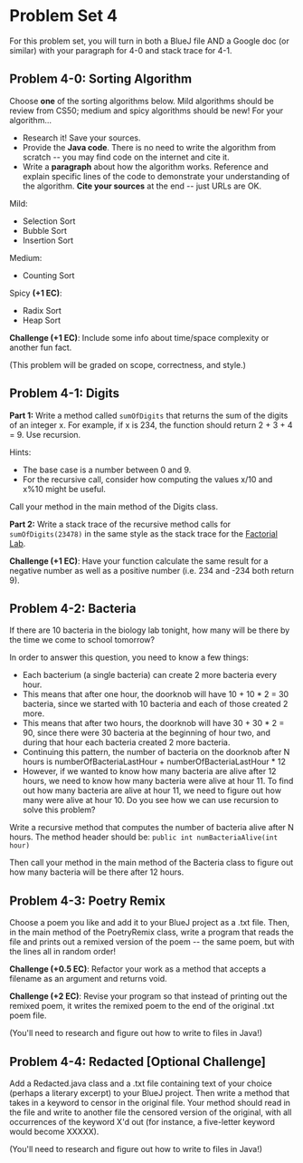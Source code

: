 # Problem Set 4

For this problem set, you will turn in both a BlueJ file AND a Google doc (or similar) with your paragraph for 4-0 and stack trace for 4-1.

## Problem 4-0: Sorting Algorithm

Choose **one** of the sorting algorithms below. Mild algorithms should be review from CS50; medium and spicy algorithms should be new! For your algorithm...

* Research it! Save your sources.
* Provide the **Java code**. There is no need to write the algorithm from scratch -- you may find code on the internet and cite it.
* Write a **paragraph** about how the algorithm works. Reference and explain specific lines of the code to demonstrate your understanding of the algorithm. **Cite your sources** at the end -- just URLs are OK.

Mild:
* Selection Sort
* Bubble Sort
* Insertion Sort

Medium:
* Counting Sort

Spicy **(+1 EC)**:
* Radix Sort
* Heap Sort

**Challenge (+1 EC)**: Include some info about time/space complexity or another fun fact.

(This problem will be graded on scope, correctness, and style.)

## Problem 4-1: Digits

**Part 1:** Write a method called `sumOfDigits` that returns the sum of the digits of an integer x. For example, if x is 234, the function should return 2 + 3 + 4 = 9. Use recursion.

Hints:
* The base case is a number between 0 and 9.
* For the recursive call, consider how computing the values x/10 and x%10 might be useful.

Call your method in the main method of the Digits class.

**Part 2:** Write a stack trace of the recursive method calls for `sumOfDigits(23478)` in the same style as the stack trace for the [Factorial Lab](https://docs.google.com/document/d/1_dy_8VEPKYWQjr-xgC0_s8trAqc43IjbKFQOTBW_Hoo/).

**Challenge (+1 EC)**: Have your function calculate the same result for a negative number as well as a positive number (i.e. 234 and -234 both return 9).

## Problem 4-2: Bacteria

If there are 10 bacteria in the biology lab tonight, how many will be there by the time we come to school tomorrow?

In order to answer this question, you need to know a few things:
* Each bacterium (a single bacteria) can create 2 more bacteria every hour.
* This means that after one hour, the doorknob will have 10 + 10 * 2 = 30 bacteria, since we started with 10 bacteria and each of those created 2 more.
* This means that after two hours, the doorknob will have 30 + 30 * 2 = 90, since there were 30 bacteria at the beginning of hour two, and during that hour each bacteria created 2 more bacteria.
* Continuing this pattern, the number of bacteria on the doorknob after N hours is 
numberOfBacteriaLastHour + numberOfBacteriaLastHour * 12
* However, if we wanted to know how many bacteria are alive after 12 hours, we need to know how many bacteria were alive at hour 11. To find out how many bacteria are alive at hour 11, we need to figure out how many were alive at hour 10. Do you see how we can use recursion to solve this problem?

Write a recursive method that computes the number of bacteria alive after N hours. The method  header should be: `public int numBacteriaAlive(int hour)`

Then call your method in the main method of the Bacteria class to figure out how many bacteria will be there after 12 hours.

## Problem 4-3: Poetry Remix

Choose a poem you like and add it to your BlueJ project as a .txt file. Then, in the main method of the PoetryRemix class, write a program that reads the file and prints out a remixed version of the poem -- the same poem, but with the lines all in random order!

**Challenge (+0.5 EC)**: Refactor your work as a method that accepts a filename as an argument and returns void.

**Challenge (+2 EC)**: Revise your program so that instead of printing out the remixed poem, it writes the remixed poem to the end of the original .txt poem file.

(You'll need to research and figure out how to write to files in Java!)

## Problem 4-4: Redacted [Optional Challenge]

Add a Redacted.java class and a .txt file containing text of your choice (perhaps a literary excerpt) to your BlueJ project. Then write a method that takes in a keyword to censor in the original file. Your method should read in the file and write to another file the censored version of the original, with all occurrences of the keyword X'd out (for instance, a five-letter keyword would become XXXXX).

(You'll need to research and figure out how to write to files in Java!)
